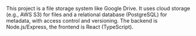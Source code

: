 <!-- Use this file to provide workspace-specific custom instructions to Copilot. For more details, visit https://code.visualstudio.com/docs/copilot/copilot-customization#_use-a-githubcopilotinstructionsmd-file -->

This project is a file storage system like Google Drive. It uses cloud storage (e.g., AWS S3) for files and a relational database (PostgreSQL) for metadata, with access control and versioning. The backend is Node.js/Express, the frontend is React (TypeScript).
